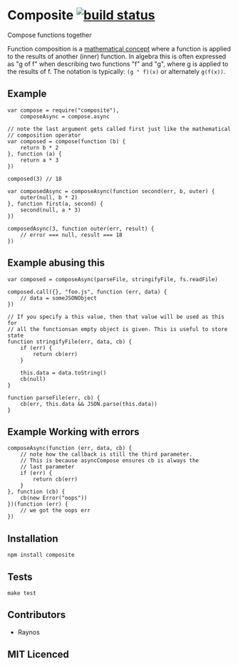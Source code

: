 # Composite [![build status][1]][2]

Compose functions together

Function composition is a [mathematical concept](http://en.wikipedia.org/wiki/Function_composition) where a function is applied to the results of another (inner) function. In algebra this is often expressed as "g of f" when describing two functions "f" and "g", where g is applied to the results of f. The notation is typically: `(g ° f)(x)` or alternately `g(f(x))`.

## Example

    var compose = require("composite"),
        composeAsync = compose.async

    // note the last argument gets called first just like the mathematical 
    // composition operator
    var composed = compose(function (b) {
        return b * 2
    }, function (a) {
        return a * 3
    })

    composed(3) // 18

    var composedAsync = composeAsync(function second(err, b, outer) {
        outer(null, b * 2)
    }, function first(a, second) {
        second(null, a * 3)
    })

    composedAsync(3, function outer(err, result) {
        // error === null, result === 18
    })

## Example abusing this

    var composed = composeAsync(parseFile, stringifyFile, fs.readFile)

    composed.call({}, "foo.js", function (err, data) {
        // data = someJSONObject
    })

    // If you specify a this value, then that value will be used as this for
    // all the functionsan empty object is given. This is useful to store state
    function stringifyFile(err, data, cb) {
        if (err) {
            return cb(err)
        }

        this.data = data.toString()
        cb(null)
    }

    function parseFile(err, cb) {
        cb(err, this.data && JSON.parse(this.data))
    }

## Example Working with errors

    composeAsync(function (err, data, cb) {
        // note how the callback is still the third parameter.
        // This is because asyncCompose ensures cb is always the
        // last parameter
        if (err) {
            return cb(err)
        }
    }, function (cb) {
        cb(new Error("oops"))
    })(function (err) {
        // we got the oops err
    })

## Installation

`npm install composite`

## Tests

`make test`

## Contributors

 - Raynos

## MIT Licenced

  [1]: https://secure.travis-ci.org/Raynos/composite.png
  [2]: http://travis-ci.org/Raynos/composite